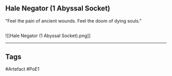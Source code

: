 ## Hale Negator (1 Abyssal Socket)
"Feel the pain of ancient wounds.
Feel the doom of dying souls."
##
![[Hale Negator (1 Abyssal Socket).png]]

---
## Tags
#Artefact
#PoE1